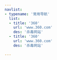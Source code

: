 ```yaml
---
navlist: 
- typename: '常用导航'
  list: 
  - title: '360'
    url: 'www.360.com'
    des: '杀毒网站'
  - title: '360'
    url: 'www.360.com'
    des: '杀毒网站'
  
---
```


<web-nav />
